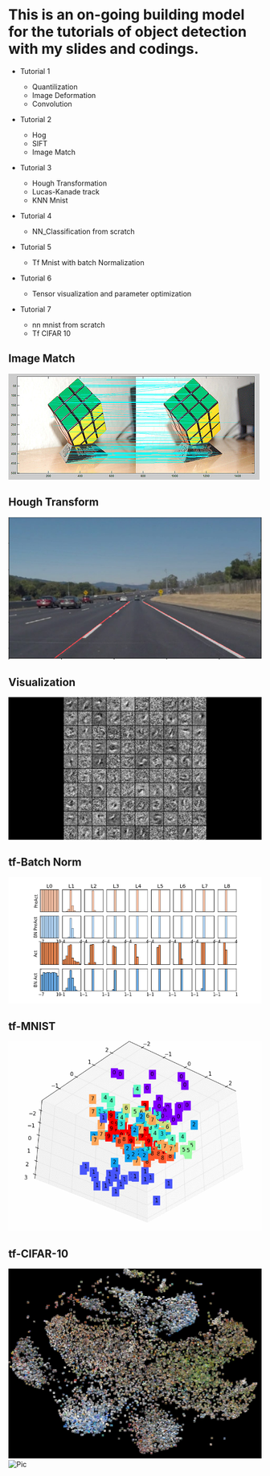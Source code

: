 
# This is an on-going building model for the tutorials of object detection with my slides and codings.


* Tutorial 1
  * Quantilization
  * Image Deformation
  * Convolution

* Tutorial 2
  * Hog
  * SIFT
  * Image Match

* Tutorial 3
  * Hough Transformation
  * Lucas-Kanade track
  * KNN Mnist

* Tutorial 4
  * NN_Classification from scratch

* Tutorial 5
  * Tf Mnist with batch Normalization

* Tutorial 6
  * Tensor visualization and parameter optimization

* Tutorial 7
  * nn mnist from scratch
  * Tf CIFAR 10

## Image Match
![Pic](example/image_match.jpg)

## Hough Transform
![Pic](example/hough_transform.png)

## Visualization
![Pic](example/visualization.jpg)

## tf-Batch Norm
![Pic](example/batch_norm.gif)

## tf-MNIST
![Pic](example/Mnist.gif)

## tf-CIFAR-10
![Pic](example/CIFAR10_2.jpeg)
![Pic](example/CIFAR.gif)

